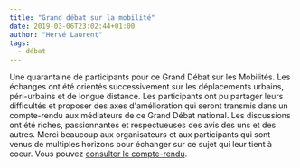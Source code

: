 ```yaml
---
title: "Grand débat sur la mobilité"
date: 2019-03-06T23:02:44+01:00
author: "Hervé Laurent"
tags:
  - débat
---
```


Une quarantaine de participants pour ce Grand Débat sur les Mobilités. Les échanges ont été orientés successivement sur les déplacements urbains, péri-urbains et de longue distance. Les participants ont pu partager leurs difficultés et proposer des axes d'amélioration qui seront transmis dans un compte-rendu aux médiateurs de ce Grand Débat national.
Les discussions ont été riches, passionnantes et respectueuses des avis des uns et des autres.
Merci beaucoup aux organisateurs et aux participants qui sont venus de multiples horizons pour échanger sur ce sujet qui leur tient à coeur. Vous pouvez [consulter le compte-rendu](CR-debat-mobilités-6mars2019.pdf).